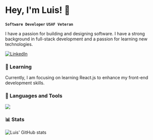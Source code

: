 # Hey, I'm Luis! 👋

**`Software Developer`** **`USAF Veteran`**

I have a passion for building and designing software. I have a strong background in full-stack development and a passion for learning new technologies.

[![LinkedIn](https://img.shields.io/badge/LinkedIn-%230077B5.svg?logo=linkedin&logoColor=white)](https://linkedin.com/in/julieluangpraxay) 

### 📖 Learning

Currently, I am focusing on learning React.js to enhance my front-end development skills.
  
### 🧰 Languages and Tools 

<img src="https://skillicons.dev/icons?i=java,spring,python,flask,c,ts,js,react,svelte,nodejs,html,css,bootstrap,jquery,mysql,git,github,vscode,bash,aws&perline=10" />

### 📊 Stats

![Luis' GitHub stats](https://github-readme-stats.vercel.app/api?username=zluigon&show_icons=true&theme=gruvbox)




